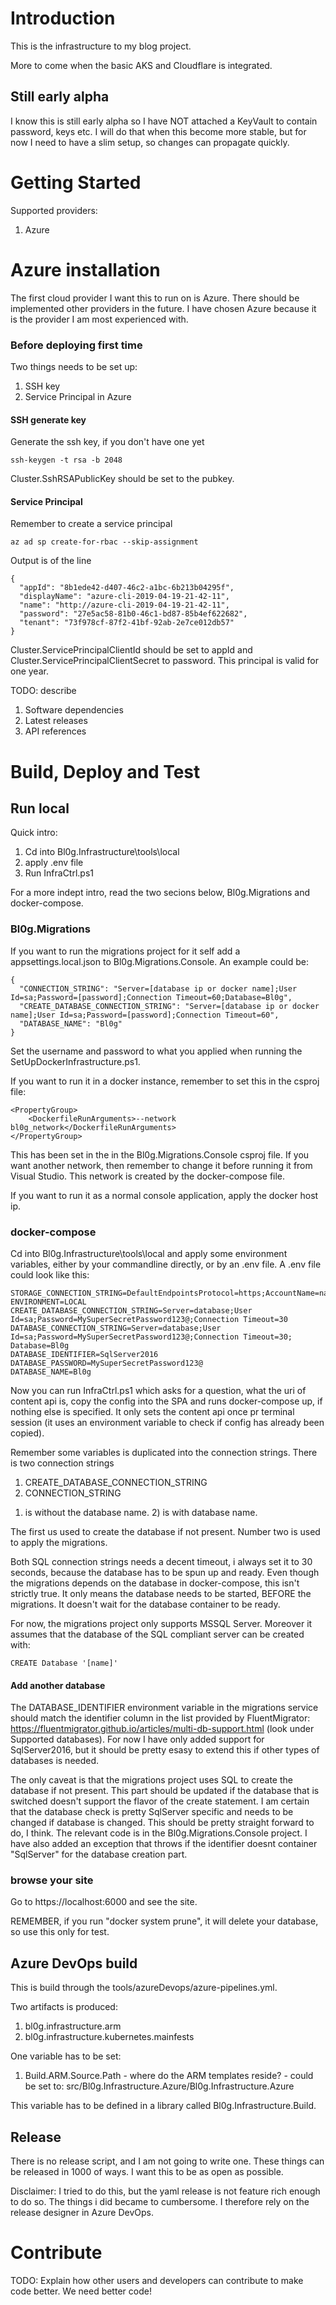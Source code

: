 # Introduction 
This is the infrastructure to my blog project.

More to come when the basic AKS and Cloudflare is integrated.

## Still early alpha
I know this is still early alpha so I have NOT attached a KeyVault to contain password, keys etc. I will do that when this become more stable, but for now I need to have a slim setup, so changes can propagate quickly.

# Getting Started

Supported providers:

1. Azure

# Azure installation
The first cloud provider I want this to run on is Azure. There should be implemented other providers in the future. I have chosen Azure because it is the provider I am most experienced with.

### Before deploying first time
Two things needs to be set up:

1. SSH key
2. Service Principal in Azure

#### SSH generate key
Generate the ssh key, if you don't have one yet

	ssh-keygen -t rsa -b 2048 

Cluster.SshRSAPublicKey should be set to the pubkey.

#### Service Principal
Remember to create a service principal

	az ad sp create-for-rbac --skip-assignment

Output is of the line

	{
	  "appId": "8b1ede42-d407-46c2-a1bc-6b213b04295f",
	  "displayName": "azure-cli-2019-04-19-21-42-11",
	  "name": "http://azure-cli-2019-04-19-21-42-11",
	  "password": "27e5ac58-81b0-46c1-bd87-85b4ef622682",
	  "tenant": "73f978cf-87f2-41bf-92ab-2e7ce012db57"
	}

Cluster.ServicePrincipalClientId should be set to appId and Cluster.ServicePrincipalClientSecret to password. This principal is valid for one year.

TODO: describe
1.	Software dependencies
2.	Latest releases
3.	API references

# Build, Deploy and Test

## Run local
Quick intro:

1. Cd into Bl0g.Infrastructure\tools\local
2. apply .env file
3. Run InfraCtrl.ps1

For a more indept intro, read the two secions below, Bl0g.Migrations and docker-compose.

### Bl0g.Migrations
If you want to run the migrations project for it self add a appsettings.local.json to Bl0g.Migrations.Console. An example could be:

	{
	  "CONNECTION_STRING": "Server=[database ip or docker name];User Id=sa;Password=[password];Connection Timeout=60;Database=Bl0g",
	  "CREATE_DATABASE_CONNECTION_STRING": "Server=[database ip or docker name];User Id=sa;Password=[password];Connection Timeout=60",
	  "DATABASE_NAME": "Bl0g"
	}

Set the username and password to what you applied when running the SetUpDockerInfrastructure.ps1.

If you want to run it in a docker instance, remember to set this in the csproj file:

	<PropertyGroup>
   		<DockerfileRunArguments>--network bl0g_network</DockerfileRunArguments>
	</PropertyGroup>

This has been set in the in the Bl0g.Migrations.Console csproj file. If you want another network, then remember to change it before running it from Visual Studio. This network is created by the docker-compose file.

If you want to run it as a normal console application, apply the docker host ip.

### docker-compose
Cd into Bl0g.Infrastructure\tools\local and apply some environment variables, either by your commandline directly, or by an .env file. A .env file could look like this:

	STORAGE_CONNECTION_STRING=DefaultEndpointsProtocol=https;AccountName=name;AccountKey=key;EndpointSuffix=core.windows.net
	ENVIRONMENT=LOCAL
	CREATE_DATABASE_CONNECTION_STRING=Server=database;User Id=sa;Password=MySuperSecretPassword123@;Connection Timeout=30
	DATABASE_CONNECTION_STRING=Server=database;User Id=sa;Password=MySuperSecretPassword123@;Connection Timeout=30;	Database=Bl0g
	DATABASE_IDENTIFIER=SqlServer2016
	DATABASE_PASSWORD=MySuperSecretPassword123@
	DATABASE_NAME=Bl0g

Now you can run InfraCtrl.ps1 which asks for a question, what the uri of content api is, copy the config into the SPA and runs docker-compose up, if nothing else is specified. It only sets the content api once pr terminal session (it uses an environment variable to check if config has already been copied).

Remember some variables is duplicated into the connection strings. There is two connection strings

1. CREATE_DATABASE_CONNECTION_STRING
2. CONNECTION_STRING

1) is without the database name. 2) is with database name.

The first us used to create the database if not present. Number two is used to apply the migrations.

Both SQL connection strings needs a decent timeout, i always set it to 30 seconds, because the database has to be spun up and ready. Even though the migrations depends on the database in docker-compose, this isn't strictly true. It only means the database needs to be started, BEFORE the migrations. It doesn't wait for the database container to be ready.

For now, the migrations project only supports MSSQL Server. Moreover it assumes that the database of the SQL compliant server can be created with:

	CREATE Database '[name]'

#### Add another database
The DATABASE_IDENTIFIER environment variable in the migrations service should match the identifier column in the list provided by FluentMigrator: https://fluentmigrator.github.io/articles/multi-db-support.html (look under Supported databases). For now I have only added support for SqlServer2016, but it should be pretty esasy to extend this if other types of databases is needed.

The only caveat is that the migrations project uses SQL to create the database if not present. This part should be updated if the database that is switched doesn't support the flavor of the create statement. I am certain that the database check is pretty SqlServer specific and needs to be changed if database is changed. This should be pretty straight forward to do, I think. The relevant code is in the Bl0g.Migrations.Console project. I have also added an exception that throws if the identifier doesnt container "SqlServer" for the database creation part.

### browse your site
Go to https://localhost:6000 and see the site.

REMEMBER, if you run "docker system prune", it will delete your database, so use this only for test.

## Azure DevOps build
This is build through the tools/azureDevops/azure-pipelines.yml.

Two artifacts is produced:

1. bl0g.infrastructure.arm
2. bl0g.infrastructure.kubernetes.mainfests

One variable has to be set:

1. Build.ARM.Source.Path - where do the ARM templates reside? - could be set to: src/Bl0g.Infrastructure.Azure/Bl0g.Infrastructure.Azure

This variable has to be defined in a library called Bl0g.Infrastructure.Build.

## Release
There is no release script, and I am not going to write one. These things can be released in 1000 of ways. I want this to be as open as possible.

Disclaimer: I tried to do this, but the yaml release is not feature rich enough to do so. The things i did became to cumbersome. I therefore rely on the release designer in Azure DevOps. 

# Contribute
TODO: Explain how other users and developers can contribute to make code better. We need better code!
